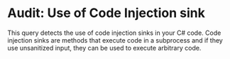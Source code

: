 # Audit: Use of Code Injection sink

This query detects the use of code injection sinks in your C# code. Code injection sinks are methods that execute code in a subprocess and if they use unsanitized input, they can be used to execute arbitrary code.
